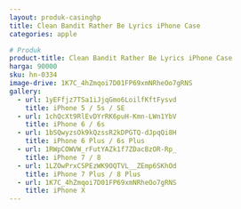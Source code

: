 ```yaml
---
layout: produk-casinghp
title: Clean Bandit Rather Be Lyrics iPhone Case
categories: apple

# Produk
product-title: Clean Bandit Rather Be Lyrics iPhone Case
harga: 90000
sku: hn-0334
image-drive: 1K7C_4hZmqoi7D01FP69xmNRheOo7gRNS
gallery:
  - url: 1yEFfjz7TSa1iJjqGmo6LoilfKftFysvd
    title: iPhone 5 / 5s / SE
  - url: 1chQcXt9RlEvDYrRK6puH-Kmn-LWn1YbV
    title: iPhone 6 / 6s
  - url: 1bSQwyzsOk9kQzssR2kDPGTQ-dJpqQi8H
    title: iPhone 6 Plus / 6s Plus
  - url: 1RWpCOWVW_rFutYAZk1f7ZDacBzOR-Rp_
    title: iPhone 7 / 8
  - url: 1LZOwPrxCSPEzWK9OQTVL__ZEmp6SKhOd
    title: iPhone 7 Plus / 8 Plus
  - url: 1K7C_4hZmqoi7D01FP69xmNRheOo7gRNS
    title: iPhone X
---
```

